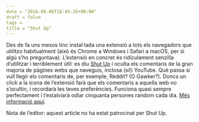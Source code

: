 ```yaml
---
date = "2016-08-06T18:45:35+00:00"
draft = false
tags = 
title = "Shut Up"
---
```

Des de fa uns mesos tinc instal·lada una extensió a tots els navegadors que utilitzo habitualment (això és Chrome a Windows i Safari a macOS, per si algú s’ho preguntava). L’extensió en concret és ridículament senzilla d’utilitzar i terriblement útil: es diu [Shut Up](https://stevenf.com/shutupcss/) i oculta els comentaris de la gran majoria de pàgines webs que naveguis, inclosa (sí!) YouTube. Què passa si vull llegir els comentaris de, per exemple, Reddit? (O Gawker?). Doncs un click a la icona de l’extensió farà que els comentaris a aquella web no s’ocultin, i recordarà les teves preferències. Funciona quasi sempre perfectament i t’estalviarà odiar cinquanta persones random cada dia. [Més informació aquí](https://rickyromero.com/shutup/).

<!-- more -->

Nota de l’editor: aquest article no ha estat patrocinat per Shut Up. 